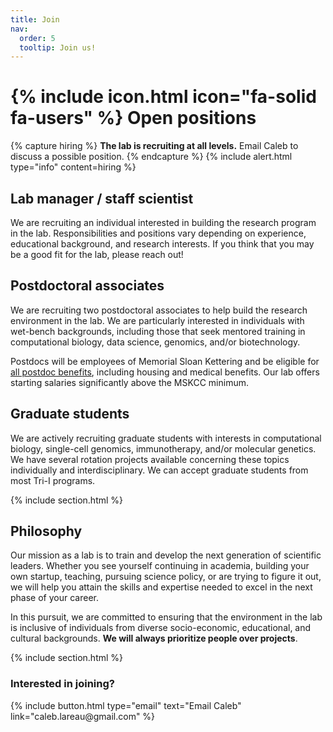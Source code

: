 ```yaml
---
title: Join
nav:
  order: 5
  tooltip: Join us!
---
```


# {% include icon.html icon="fa-solid fa-users" %} Open positions


{% capture hiring %} **The lab is recruiting at all levels.** Email Caleb to discuss a possible position. {% endcapture %}
{% include alert.html type="info" content=hiring %}


## Lab manager / staff scientist

We are recruiting an individual interested in building the research program in the lab. 
Responsibilities and positions vary depending on experience, educational background, and
research interests. If you think that you may be a good fit for the lab, please reach out! 


## Postdoctoral associates

We are recruiting two postdoctoral associates to help build the research environment in the lab.
We are particularly interested in individuals with wet-bench 
backgrounds, including those that seek mentored training in computational biology,
data science, genomics, and/or biotechnology. 

Postdocs will be employees of Memorial Sloan Kettering and be eligible for 
[all postdoc benefits](https://www.mskcc.org/education-training/postdoctoral/resources-postdocs/compensation-benefits-resources), 
including housing and medical benefits. Our lab offers starting salaries significantly
above the MSKCC minimum. 


## Graduate students

We are actively recruiting graduate students with interests in computational biology,
single-cell genomics, immunotherapy, and/or molecular genetics. We have several rotation
projects available concerning these topics individually and interdisciplinary. 
We can accept graduate students from most Tri-I programs.  


{% include section.html %}

## Philosophy

Our mission as a lab is to train and develop the next generation of scientific leaders. 
Whether you see yourself continuing in academia, building your own startup, teaching, 
pursuing science policy, or are trying to figure it out, we will help you attain
the skills and expertise needed to excel in the next phase of your career. 

In this pursuit, we are committed to ensuring that the environment in the lab is inclusive of individuals
from diverse socio-economic, educational, and cultural backgrounds. 
**We will always prioritize people over projects**. 

{% include section.html %}

### Interested in joining? 

<p style="text-align:left;">
{%
  include button.html
  type="email"
  text="Email Caleb"
  link="caleb.lareau@gmail.com"
%}
</p>



